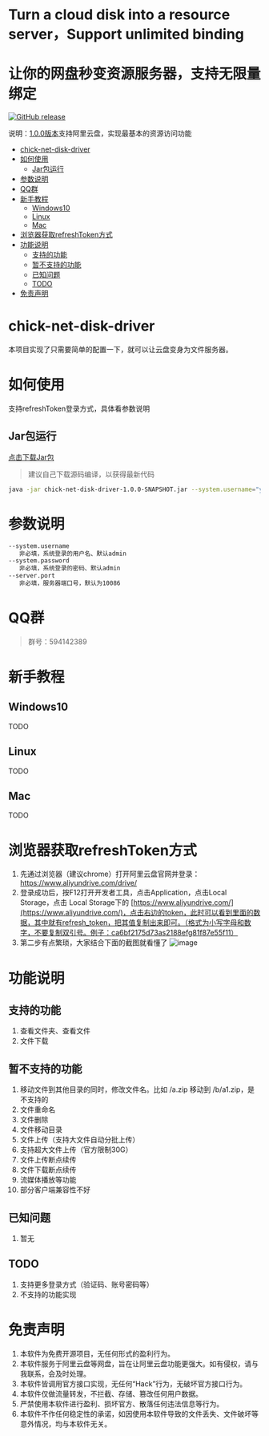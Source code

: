 
# Turn a cloud disk into a resource server，Support unlimited binding
# 让你的网盘秒变资源服务器，支持无限量绑定
[![GitHub release](https://img.shields.io/github/v/release/1310744545/chick-net-disk-driver.svg)](https://github.com/1310744545/chick-net-disk-driver/releases)

说明：[1.0.0版本](https://github.com/1310744545/chick-net-disk-driver/releases/tag/1.0.0)支持阿里云盘，实现最基本的资源访问功能

- [chick-net-disk-driver](#chick-net-disk-driver)
- [如何使用](#如何使用)
  - [Jar包运行](#jar包运行)
- [参数说明](#参数说明)
- [QQ群](#qq群)
- [新手教程](#新手教程)
  - [Windows10](#windows10)
  - [Linux](#linux)
  - [Mac](#mac)
- [浏览器获取refreshToken方式](#浏览器获取refreshtoken方式)
- [功能说明](#功能说明)
  - [支持的功能](#支持的功能)
  - [暂不支持的功能](#暂不支持的功能)
  - [已知问题](#已知问题)
  - [TODO](#todo)
- [免责声明](#免责声明)

# chick-net-disk-driver
本项目实现了只需要简单的配置一下，就可以让云盘变身为文件服务器。

# 如何使用
支持refreshToken登录方式，具体看参数说明
## Jar包运行
[点击下载Jar包](https://github.com/1310744545/chick-net-disk-driver/releases)
> 建议自己下载源码编译，以获得最新代码
```bash
java -jar chick-net-disk-driver-1.0.0-SNAPSHOT.jar --system.username="your username" --system.password="your password"
```

# 参数说明
```bash
--system.username
   非必填，系统登录的用户名、默认admin
--system.password
   非必填，系统登录的密码、默认admin
--server.port
   非必填，服务器端口号，默认为10086
```
# QQ群
> 群号：594142389

# 新手教程

## Windows10
TODO

## Linux
TODO

## Mac
TODO

# 浏览器获取refreshToken方式
1. 先通过浏览器（建议chrome）打开阿里云盘官网并登录：https://www.aliyundrive.com/drive/
2. 登录成功后，按F12打开开发者工具，点击Application，点击Local Storage，点击 Local Storage下的 [https://www.aliyundrive.com/](https://www.aliyundrive.com/)，点击右边的token，此时可以看到里面的数据，其中就有refresh_token，把其值复制出来即可。（格式为小写字母和数字，不要复制双引号。例子：ca6bf2175d73as2188efg81f87e55f11）
3. 第二步有点繁琐，大家结合下面的截图就看懂了
 ![image](https://user-images.githubusercontent.com/32785355/119246278-e6760880-bbb2-11eb-877c-aca16cf75d89.png)

# 功能说明
## 支持的功能
1. 查看文件夹、查看文件
2. 文件下载

## 暂不支持的功能
1. 移动文件到其他目录的同时，修改文件名。比如 /a.zip 移动到 /b/a1.zip，是不支持的
2. 文件重命名
3. 文件删除
4. 文件移动目录
5. 文件上传（支持大文件自动分批上传）
6. 支持超大文件上传（官方限制30G）
7. 文件上传断点续传
8. 文件下载断点续传
9. 流媒体播放等功能
10. 部分客户端兼容性不好
## 已知问题
1. 暂无

## TODO
1. 支持更多登录方式（验证码、账号密码等）
2. 不支持的功能实现


# 免责声明
1. 本软件为免费开源项目，无任何形式的盈利行为。
2. 本软件服务于阿里云盘等网盘，旨在让阿里云盘功能更强大。如有侵权，请与我联系，会及时处理。
3. 本软件皆调用官方接口实现，无任何“Hack”行为，无破坏官方接口行为。
5. 本软件仅做流量转发，不拦截、存储、篡改任何用户数据。
6. 严禁使用本软件进行盈利、损坏官方、散落任何违法信息等行为。
7. 本软件不作任何稳定性的承诺，如因使用本软件导致的文件丢失、文件破坏等意外情况，均与本软件无关。
